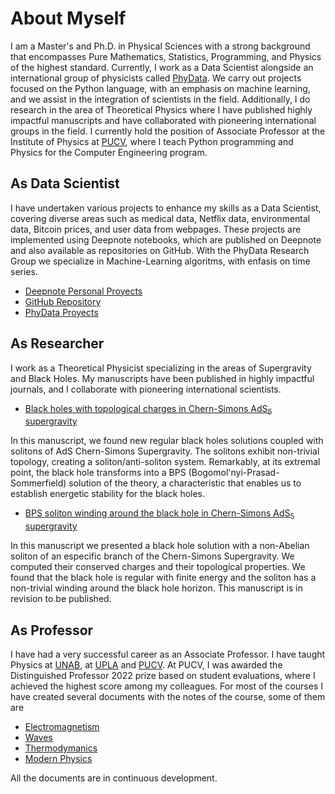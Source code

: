 <!-- ---
layout: default
--- -->

<!-- Text can be **bold**, _italic_, or ~~strikethrough~~.

[Link to another page](./another-page.html).

There should be whitespace between paragraphs.

There should be whitespace between paragraphs. We recommend including a README, or a file with information about your project.

# Header 1

This is a normal paragraph following a header. GitHub is a code hosting platform for version control and collaboration. It lets you and others work together on projects from anywhere.

## Header 2

> This is a blockquote following a header.
>
> When something is important enough, you do it even if the odds are not in your favor.

### Header 3

```js
// Javascript code with syntax highlighting.
var fun = function lang(l) {
  dateformat.i18n = require('./lang/' + l)
  return true;
}
```

```ruby
# Ruby code with syntax highlighting
GitHubPages::Dependencies.gems.each do |gem, version|
  s.add_dependency(gem, "= #{version}")
end
```

#### Header 4

*   This is an unordered list following a header.
*   This is an unordered list following a header.
*   This is an unordered list following a header.

##### Header 5

1.  This is an ordered list following a header.
2.  This is an ordered list following a header.
3.  This is an ordered list following a header.

###### Header 6

| head1        | head two          | three |
|:-------------|:------------------|:------|
| ok           | good swedish fish | nice  |
| out of stock | good and plenty   | nice  |
| ok           | good `oreos`      | hmm   |
| ok           | good `zoute` drop | yumm  |

### There's a horizontal rule below this.

* * *

### Here is an unordered list:

*   Item foo
*   Item bar
*   Item baz
*   Item zip

### And an ordered list:

1.  Item one
1.  Item two
1.  Item three
1.  Item four

### And a nested list:

- level 1 item
  - level 2 item
  - level 2 item
    - level 3 item
    - level 3 item
- level 1 item
  - level 2 item
  - level 2 item
  - level 2 item
- level 1 item
  - level 2 item
  - level 2 item
- level 1 item

### Small image

![Octocat](https://github.githubassets.com/images/icons/emoji/octocat.png)

### Large image

![Branching](https://guides.github.com/activities/hello-world/branching.png)


### Definition lists can be used with HTML syntax.

<dl>
<dt>Name</dt>
<dd>Godzilla</dd>
<dt>Born</dt>
<dd>1952</dd>
<dt>Birthplace</dt>
<dd>Japan</dd>
<dt>Color</dt>
<dd>Green</dd>
</dl>

```
Long, single-line code blocks should not wrap. They should horizontally scroll if they are too long. This line should be long enough to demonstrate this.
```

```
The final element.
```  --> 

# About Myself 
I am a Master's and Ph.D. in Physical Sciences with a strong background that encompasses Pure Mathematics, Statistics, Programming, and Physics of the highest standard. Currently, I work as a Data Scientist alongside an international group of physicists called [PhyData](https://phydata.github.io/). We carry out projects focused on the Python language, with an emphasis on machine learning, and we assist in the integration of scientists in the field. Additionally, I do research in the area of Theoretical Physics where I have published highly impactful manuscripts and have collaborated with pioneering international groups in the field. I currently hold the position of Associate Professor at the Institute of Physics at [PUCV](https://pucv.cl/), where I teach Python programming and Physics for the Computer Engineering program.

## As Data Scientist   
I have undertaken various projects to enhance my skills as a Data Scientist, covering diverse areas such as medical data, Netflix data, environmental data, Bitcoin prices, and user data from webpages. These projects are implemented using Deepnote notebooks, which are published on Deepnote and also available as repositories on GitHub. With the PhyData Research Group we specialize in Machine-Learning algoritms, with enfasis on time series.          

*   [Deepnote Personal Proyects](https://deepnote.com/@dario-lopez-diaz) 
*   [GitHub Repository](https://github.com/dariolopezd)    
*   [PhyData Proyects](https://phydata.github.io/) 

## As Researcher 
I work as a Theoretical Physicist specializing in the areas of Supergravity and Black Holes. My manuscripts have been published in highly impactful journals, and I collaborate with pioneering international scientists.  

* [Black holes with topological charges in Chern-Simons AdS$_{5}$ supergravity](https://inspirehep.net/literature/1866986)
   
In this manuscript, we found new regular black holes solutions coupled with solitons of AdS Chern-Simons Supergravity. The solitons exhibit non-trivial topology, creating a soliton/anti-soliton system. Remarkably, at its extremal point, the black hole transforms into a BPS (Bogomol'nyi-Prasad-Sommerfield) solution of the theory, a characteristic that enables us to establish energetic stability for the black holes.    

* [BPS soliton winding around the black hole in Chern-Simons AdS$_{5}$ supergravity](https://ioppublishing.org/)

In this manuscript we presented a black hole solution with a non-Abelian soliton of an especific branch of the Chern-Simons Supergravity. We computed their conserved charges and their topological properties. We found that the black hole is regular with finite energy and the soliton has a non-trivial winding around the black hole horizon. This manuscript is in revision to be published. 

## As Professor
I have had a very successful career as an Associate Professor. I have taught Physics at [UNAB](https://www.unab.cl/), at [UPLA](https://www.upla.cl/) and [PUCV](https://www.pucv.cl/). At PUCV, I was awarded the Distinguished Professor 2022 prize based on student evaluations, where I achieved the highest score among my colleagues. For most of the courses I have created several documents with the notes of the course, some of them are

* [Electromagnetism](https://drive.google.com/file/d/1LRoga6J4gsgh6-L-rQePZ0BXJX0VOo9c/view?usp=sharing)
* [Waves](https://drive.google.com/file/d/1Wgw5lq_LEPV1eDrAJLt65WJwZKwdutDt/view?usp=sharing)
* [Thermodymanics](https://drive.google.com/file/d/1Z6TrJLF-Oz1K7Zj_ROO8WTf8esNIwZx6/view?usp=sharing)
* [Modern Physics](https://drive.google.com/file/d/1soZsAvUEZpbDaUW4Tck2NrDEbvlY9XMH/view?usp=sharing)

All the documents are in continuous development. 

